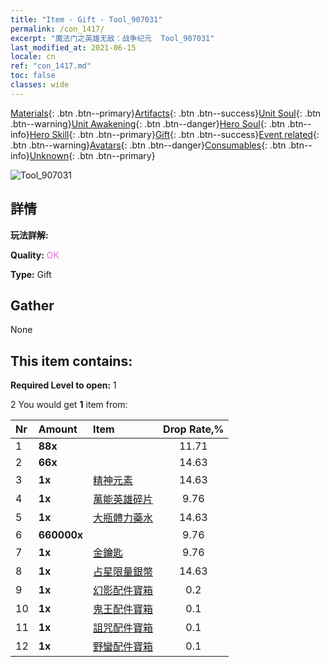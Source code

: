 ```yaml
---
title: "Item - Gift - Tool_907031"
permalink: /con_1417/
excerpt: "魔法门之英雄无敌：战争纪元  Tool_907031"
last_modified_at: 2021-06-15
locale: cn
ref: "con_1417.md"
toc: false
classes: wide
---
```

 [Materials](/ItemsCN/){: .btn .btn--primary}[Artifacts](/ItemsCN/Artifacts/){: .btn .btn--success}[Unit Soul](/ItemsCN/UnitSoul/){: .btn .btn--warning}[Unit Awakening](/ItemsCN/UnitAwakening/){: .btn .btn--danger}[Hero Soul](/ItemsCN/HeroSoul/){: .btn .btn--info}[Hero Skill](/ItemsCN/HeroSkill/){: .btn .btn--primary}[Gift](/ItemsCN/Gift/){: .btn .btn--success}[Event related](/ItemsCN/Events/){: .btn .btn--warning}[Avatars](/ItemsCN/Avatars/){: .btn .btn--danger}[Consumables](/ItemsCN/Consumables/){: .btn .btn--info}[Unknown](/ItemsCN/Unknown/){: .btn .btn--primary}

 ![Tool_907031](/images/t/i_907031.png)

## 詳情
 **玩法詳解:** 

 **Quality:** <span style="color: #DA70D6">OK</span>

 **Type:** Gift

## Gather

  None

## This item contains:

 **Required Level to open:** 1

 2 You would get **1** item  from:

  | Nr | Amount |     Item    | Drop Rate,% |
  |:---|:-------|:------------|:---------:|
  | 1 |  **88x** | <i class="fas fa-gem"/> | 11.71 | 
  | 2 |  **66x** | <i class="fas fa-gem"/> | 14.63 | 
  | 3 |  **1x** | [精神元素](/cn/Items/unt_267/) | 14.63 | 
  | 4 |  **1x** | [萬能英雄碎片](/cn/Items/her_358/) | 9.76 | 
  | 5 |  **1x** | [大瓶體力藥水](/cn/Items/con_706/) | 14.63 | 
  | 6 |  **660000x** | <i class="fas fa-coins"/> | 9.76 | 
  | 7 |  **1x** | [金鑰匙](/cn/Items/con_783/) | 9.76 | 
  | 8 |  **1x** | [占星限量銀幣](/cn/Items/con_969/) | 14.63 | 
  | 9 |  **1x** | [幻影配件寶箱](/cn/Items/con_1339/) | 0.2 | 
  | 10 |  **1x** | [鬼王配件寶箱](/cn/Items/con_1340/) | 0.1 | 
  | 11 |  **1x** | [詛咒配件寶箱](/cn/Items/con_1341/) | 0.1 | 
  | 12 |  **1x** | [野蠻配件寶箱](/cn/Items/con_1342/) | 0.1 | 
